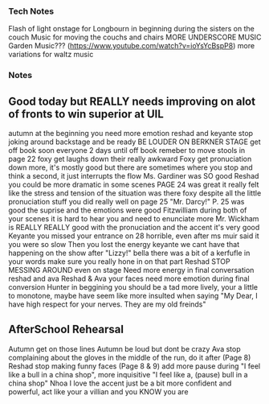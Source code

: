 ### Tech Notes
Flash of light onstage for Longbourn in beginning during the sisters on the couch
Music for moving the couchs and chairs
MORE UNDERSCORE MUSIC
Garden Music??? (https://www.youtube.com/watch?v=ioYsYcBspP8)
more variations for waltz music
### Notes
## Good today but REALLY needs improving on alot of fronts to win superior at UIL
autumn at the beginning you need more emotion
reshad and keyante stop joking around backstage and be ready
BE LOUDER ON BERKNER STAGE
get off book soon everyone 2 days until off book
remeber to move stools in page 22 foxy
get laughs down their really awkward
Foxy get pronuciation down more, it's mostly good but there are sometimes where you stop and think a second, it just interrupts the flow
Ms. Gardiner was SO good
Reshad you could be more dramatic in some scenes
PAGE 24 was great it really felt like the stress and tension of the situation was there
foxy despite all the little pronuciation stuff you did really well on page 25
"Mr. Darcy!" P. 25 was good the suprise and the emotions were good
Fitzwilliam during both of your scenes it is hard to hear you and need to enunciate more
Mr. Wickham is REALLY REALLY good with the pronuciation and the accent it's very good
Keyante you missed your entrance on 28 horrible, even after ms muir said it you were so slow
Then you lost the energy keyante we cant have that happening on the show
after "Lizzy!" bella there was a bit of a kerfufle in your words make sure you really hone in on that part
Reshad STOP MESSING AROUND even on stage
Need more energy in final conversation reshad and ava
Reshad & Ava your faces need more emotion during final conversion
Hunter in beggining you should be a tad more lively, your a little to monotone, maybe have seem like more insulted when saying "My Dear, I have high respect for your nerves. They are my old freinds"
## AfterSchool Rehearsal
Autumn get on those lines
Autumn be loud but dont be crazy
Ava stop complaining about the gloves in the middle of the run, do it after (Page 8)
Reshad stop making funny faces (Page 8 & 9)
add more pause during "I feel like a bull in a china shop", more inquisitive "I feel like a, (pause) bull in a china shop"
Nhoa I love the accent just be a bit more confident and powerful, act like your a villian and you KNOW you are

